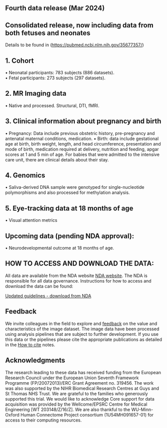 ---
---
## Fourth data release (Mar 2024)
## Consolidated release, now including data from both fetuses and neonates
Details to be found in (https://pubmed.ncbi.nlm.nih.gov/35677357/)

## 1.	Cohort 
•	Neonatal participants: 783 subjects (886 datasets).  
•	Fetal participants: 273 subjects (297 datasets).

## 2.	MR Imaging data
•	Native and processed. Structural, DTI, fMRI.

## 3.	Clinical information about pregnancy and birth
•	Pregnancy: Data include previous obstetric history, pre-pregnancy and antenatal maternal conditions, medication. 
•	Birth: data include gestational age at birth, birth weight, length, and head circumference, presentation and mode of birth, medication required at delivery, nutrition and feeding, apgar scores at 1 and 5 min of age. For babies that were admitted to the intensive care unit, there are clinical details about their stay.

## 4.	Genomics
•	Saliva-derived DNA sample were genotyped for single-nucleotide polymorphisms and also processed for methylation analysis. 

## 5.	Eye-tracking data at 18 months of age
•	Visual attention metrics

## Upcoming data (pending NDA approval):
•	Neurodevelopmental outcome at 18 months of age.


## HOW TO ACCESS AND DOWNLOAD THE DATA:
All data are available from the NDA website [NDA website](https://nda.nih.gov/edit_collection.html?id=3955). The NDA is responsible for all data governance. Instructions for how to access and download the data can be found:

[Updated guidelines - download from NDA](https://github.com/BioMedIA/dHCP-release-notes/tree/master/supplementary_files/Guidelines%20downloading%20data%20v3.pdf)


## Feedback
We invite colleagues in the field to explore and
[feedback](https://neurostars.org/tags/developing-hcp) on the value and
characteristics of the image dataset. The image data have been processed
using analysis pipelines that are subject to further development.  If you
use this data or the pipelines please cite the appropriate publications as
detailed in the [How to cite](cite.html) notes.



<!---
## News

<ul class="blog-index">
  {% for post in site.posts %}
    <li>
      <span class="date">{{ post.date }}</span>
      <h3><a href="{{ site.baseurl }}{{ post.url }}">{{ post.title }}</a></h3>
      {{ post.excerpt }}
    </li>
  {% endfor %}
</ul>
-->

## Acknowledgments

The research leading to these data has received funding from the European
Research Council under the European Union Seventh Framework Programme
(FP/20072013)/ERC Grant Agreement no. 319456. The work was also supported
by the NIHR Biomedical Research Centres at Guys and St Thomas NHS Trust.
We are grateful to the families who generously supported this trial. 
We would like to acknowledge Core support for data acquisition was provided 
by the Wellcome/EPSRC Centre for Medical Engineering [WT 203148/Z/16/Z]. We are
also thankful to the WU-Minn-Oxford Human Connectome Project consortium
(1U54MH091657-01) for access to their computing resources.




